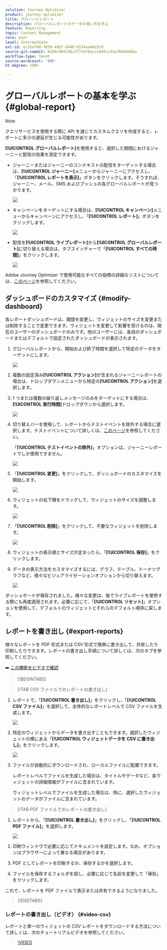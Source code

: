 ```yaml
---
solution: Journey Optimizer
product: journey optimizer
title: グローバルレポート
description: グローバルレポートのデータの使い方を学ぶ
feature: Reporting
topic: Content Management
role: User
level: Intermediate
exl-id: ec15e700-7659-4dbf-8446-6534ea48c5c8
source-git-commit: 82b8c9032d6c377cb76acce4d5cc45afb0ddd6ba
workflow-type: tm+mt
source-wordcount: '605'
ht-degree: 100%

---
```


# グローバルレポートの基本を学ぶ {#global-report}

>[!NOTE]
>
> クエリサービスを使用する際に API を通じてカスタムクエリを作成すると、レポートに多少の遅延が生じる可能性があります。

**[!UICONTROL グローバルレポート]**&#x200B;を使用すると、選択した期間におけるジャーニーと配信の効果を測定できます。

* ジャーニーまたはジャーニーのコンテキストの配信をターゲットする場合は、**[!UICONTROL ジャーニー]**&#x200B;メニューからジャーニーにアクセスし、「**[!UICONTROL レポートを表示]**」ボタンをクリックします。そうすれば、ジャーニー、メール、SMS およびプッシュの各グローバルレポートが見つかります。

  ![](assets/report_journey.png)

* キャンペーンをターゲットにする場合は、**[!UICONTROL キャンペーン]**&#x200B;メニューからキャンペーンにアクセスし、「**[!UICONTROL レポート]**」ボタンをクリックします。

  ![](assets/report_campaign.png)

* 配信を&#x200B;**[!UICONTROL ライブレポート]**&#x200B;から&#x200B;**[!UICONTROL グローバルレポート]**&#x200B;に切り替える場合は、タブスイッチャーで「**[!UICONTROL すべての時間]**」をクリックします。

  ![](assets/report_5.png)

Adobe Journey Optimizer で使用可能なすべての指標の詳細なリストについては、[このページ](#list-of-components-global)を参照してください。

## ダッシュボードのカスタマイズ {#modify-dashboard}

各レポートダッシュボードは、期間を変更し、ウィジェットのサイズを変更または削除することで変更できます。ウィジェットを変更して影響を受けるのは、現在のユーザーのダッシュボードのみです。他のユーザーには、各自のダッシュボードまたはデフォルトで設定されたダッシュボードが表示されます。

1. グローバルレポートから、開始および終了時間を選択して特定のデータをターゲットにします。

   ![](assets/report_modify_1.png)

1. 複数の設定済み&#x200B;**[!UICONTROL アクション]**&#x200B;が含まれるジャーニーレポートの場合は、ドロップダウンメニューから特定の&#x200B;**[!UICONTROL アクション]**&#x200B;を選択します。

1. 1 つまたは複数の繰り返しメッセージのみをターゲットにする場合は、**[!UICONTROL 実行時間]**&#x200B;ドロップダウンから選択します。

   ![](assets/report_modify_12.png)

1. 切り替えバーを使用して、レポートからテストイベントを除外する場合に選択します。テストイベントについて詳しくは、[このページ](../building-journeys/testing-the-journey.md)を参照してください。

   「**[!UICONTROL テストイベントの除外]**」オプションは、ジャーニーレポートでしか使用できません。

   ![](assets/report_modify_2.png)

1. 「**[!UICONTROL 変更]**」をクリックして、ダッシュボードのカスタマイズを開始します。

   ![](assets/report_modify_3.png)

1. ウィジェットの右下隅をドラッグして、ウィジェットのサイズを調整します。

   ![](assets/report_modify_4.png)

1. 「**[!UICONTROL 削除]**」をクリックして、不要なウィジェットを削除します。

   ![](assets/report_modify_5.png)

1. ウィジェットの表示順とサイズが定まったら、「**[!UICONTROL 保存]**」をクリックします。

1. データの表示方法をカスタマイズするには、グラフ、テーブル、ドーナツグラフなど、様々なビジュアライゼーションオプションから切り替えます。

   ![](assets/report_modify_10.png)

ダッシュボードが保存されました。様々な変更は、後でライブレポートを使用する際にも再度適用されます。必要に応じて、「**[!UICONTROL リセット]**」オプションを使用して、デフォルトのウィジェットとそれらのデフォルト順序に戻します。

## レポートを書き出し {#export-reports}

様々なレポートを PDF 形式または CSV 形式で簡単に書き出して、共有したり印刷したりできます。レポートの書き出し手順について詳しくは、次のタブを参照してください。

➡️ [この機能をビデオで確認](#video-csv)


>[!BEGINTABS]

>[!TAB CSV ファイルでのレポートの書き出し]

1. レポートで、「**[!UICONTROL 書き出し]**」をクリックし、「**[!UICONTROL CSV ファイル]**」を選択して、全体的なレポートレベルで CSV ファイルを生成します。

   ![](assets/export_1.png)

1. 特定のウィジェットからデータを書き出すこともできます。選択したウィジェットの横にある「**[!UICONTROL ウィジェットデータを CSV に書き出し]**」をクリックします。

   ![](assets/export_3.png)

1. ファイルが自動的にダウンロードされ、ローカルファイルに配置できます。

   レポートレベルでファイルを生成した場合は、タイトルやデータなど、各ウィジェットの詳細情報がファイルに含まれています。

   ウィジェットレベルでファイルを生成した場合は、特に、選択したウィジェットのデータがファイルに含まれています。

>[!TAB PDF ファイルでのレポートの書き出し]

1. レポートから、「**[!UICONTROL 書き出し]**」をクリックし、「**[!UICONTROL PDF ファイル]**」を選択します。

   ![](assets/export_2.png)

1. 印刷ウィンドウで必要に応じてドキュメントを設定します。なお、オプションはブラウザーによって異なる場合があります。

1. PDF としてレポートを印刷するか、保存するかを選択します。

1. ファイルを保存するフォルダを探し、必要に応じて名前を変更して「保存」をクリックします。

これで、レポートを PDF ファイルで表示または共有できるようになりました。



>[!ENDTABS]


### レポートの書き出し（ビデオ） {#video-csv}

レポートと単一のウィジェットの CSV レポートをダウンロードする方法について詳しくは、次のチュートリアルビデオを参照してください。

>[!VIDEO](https://video.tv.adobe.com/v/3424603?quality=12)

